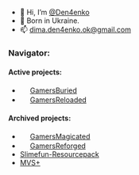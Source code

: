- 👋 Hi, I’m [@Den4enko](https://github.com/Den4enko)
- 👀 Born in Ukraine.
- 📫 [dima.den4enko.ok@gmail.com](mailto://dima.den4enko.ok@gmail.com)

### Navigator:
#### Active projects:
- <img src="https://raw.githubusercontent.com/Den4enko/GamersBuried/1.18.2/release/GamersBuried.png" width="16" height="16"> [GamersBuried](/GamersBuried)
- <img src="https://raw.githubusercontent.com/Den4enko/GamersReloaded/1.18.2/release/GamersReloaded.png" width="16" height="16"> [GamersReloaded](/GamersReloaded)
#### Archived projects:
- <img src="https://raw.githubusercontent.com/Den4enko/GamersMagicated/1.18.2/release/GamersMagicated.png" width="16" height="16"> [GamersMagicated](/GamersMagicated)
- <img src="https://raw.githubusercontent.com/Den4enko/GamersReforged/1.18.2/release/GamersReforged.png" width="16" height="16"> [GamersReforged](/GamersReforged)
- [Slimefun-Resourcepack](/Slimefun-Resourcepack)
- [MVS+](https://mvsplus.github.io)
